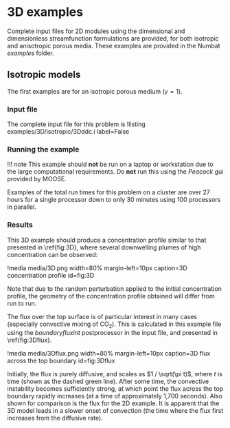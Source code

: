 # 3D examples

Complete input files for 2D modules using the dimensional and dimensionless streamfunction formulations are provided, for both isotropic and anisotropic porous media. These examples
are provided in the Numbat *examples* folder.

## Isotropic models

The first examples are for an isotropic porous medium ($\gamma = 1$).

### Input file

The complete input file for this problem is
!listing examples/3D/isotropic/3Dddc.i label=False

### Running the example

!!! note
    This example should **not** be run on a laptop or workstation
    due to the large computational requirements. Do **not** run this using
    the *Peacock* gui provided by MOOSE.

Examples of the total run times for this problem on a cluster are over
27 hours for a single processor down to only 30 minutes using 100
processors in parallel.

### Results

This 3D example should produce a concentration profile similar to that
presented in \ref{fig:3D}, where several downwelling plumes of high
concentration can be observed:

!media media/3D.png width=80% margin-left=10px caption=3D concentration profile id=fig:3D

Note that due to the random perturbation applied to the initial
concentration profile, the geometry of the concentration profile
obtained will differ from run to run.

The flux over the top surface is of particular interest in many cases
(especially convective mixing of CO$_2$). This is calculated in
this example file using the *boundaryfluxint* postprocessor in the input
file, and presented in \ref{fig:3Dflux}.

!media media/3Dflux.png width=80% margin-left=10px caption=3D flux across the top boundary id=fig:3Dflux


Initially, the flux is purely diffusive, and scales as
$1 / \sqrt(\pi t)$, where $t$ is time (shown as the dashed green line).
After some time, the convective instability becomes sufficiently strong,
at which point the flux across the top boundary rapidly increases (at a
time of approximately 1,700 seconds). Also shown for comparison is the
flux for the 2D example. It is apparent that the 3D model leads in a
slower onset of convection (the time where the flux first increases from
the diffusive rate).
